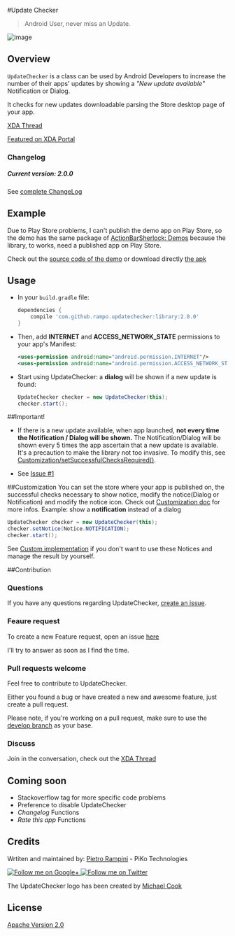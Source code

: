 #Update Checker

> Android User, never miss an Update.

![image](https://raw.github.com/rampo/UpdateChecker/master/arts/flow_dialog_small.png)

## Overview

`UpdateChecker` is a class can be used by Android Developers to increase the number of their apps' updates by showing a *"New update available"* Notification or Dialog. 

It checks for new updates downloadable parsing the Store desktop page of your app.

[XDA Thread](http://forum.xda-developers.com/showthread.php?t=2412385)

[Featured on XDA Portal](http://www.xda-developers.com/android/prod-your-apps-users-to-update-with-updatechecker-library/)

### Changelog
##### Current version: 2.0.0

See [complete ChangeLog](https://github.com/rampo/UpdateChecker/blob/master/CHANGELOG.md)

## Example
Due to Play Store problems, I can't publish the demo app on Play Store, so the demo has the same package of [ActionBarSherlock: Demos](https://github.com/JakeWharton/ActionBarSherlock/tree/master/actionbarsherlock-samples/demos) because the library, to works, need a published app on Play Store.

Check out the [source code of the demo](https://github.com/rampo/UpdateChecker/tree/master/demo) or download directly [the apk](https://github.com/rampo/UpdateChecker/tree/master/apk) 

## Usage

- In your `build.gradle` file:

	```groovy	
	dependencies {
	    compile 'com.github.rampo.updatechecker:library:2.0.0'
	}	
	```

- Then, add **INTERNET** and **ACCESS_NETWORK_STATE** permissions to your app's Manifest: 

    ```xml		
	<uses-permission android:name="android.permission.INTERNET"/>
    <uses-permission android:name="android.permission.ACCESS_NETWORK_STATE"/>
	```
    	
- Start using UpdateChecker: a **dialog** will be shown if a new update is found:

    ```java	
    UpdateChecker checker = new UpdateChecker(this);
    checker.start();
    ```  

##Important!

- If there is a new update available, when app launched, **not every time the Notification / Dialog will be shown.**
The Notification/Dialog will be shown every 5 times the app ascertain that a new update is available.
It's a precaution to make the library not too invasive. To modify this, see [Customization/setSuccessfulChecksRequired()](https://github.com/rampo/UpdateChecker/blob/master/CUSTOMIZATION.md#setsuccessfulchecksrequiredint-checksrequired).

- See [Issue #1](https://github.com/rampo/UpdateChecker/issues/1)

##Customization
You can set the store where your app is published on, the successful checks necessary to show notice, modify the notice(Dialog or Notification) and modify the notice icon.
Check out [Customization doc](https://github.com/rampo/UpdateChecker/blob/master/CUSTOMIZATION.md) for more infos. 
Example: show a **notification** instead of a dialog

```java	
UpdateChecker checker = new UpdateChecker(this);
checker.setNotice(Notice.NOTIFICATION);
checker.start();
```  	
See [Custom implementation](https://github.com/rampo/UpdateChecker/blob/master/CUSTOMIZATION.md#custom-implementation) if you don't want to use these Notices and manage the result by yourself.

##Contribution

### Questions

If you have any questions regarding UpdateChecker, [create an issue](https://github.com/rampo/UpdateChecker/issues/new).

### Feaure request

To create a new Feature request, open an issue [here](https://github.com/rampo/UpdateChecker/issues?labels=optimization%2Crequest&page=1&state=open)

I'll try to answer as soon as I find the time.

### Pull requests welcome

Feel free to contribute to UpdateChecker.

Either you found a bug or have created a new and awesome feature, just create a pull request.

Please note, if you're working on a pull request, make sure to use the [develop branch](https://github.com/rampo/UpdateChecker/tree/develop) as your base.

### Discuss

Join in the conversation, check out the [XDA Thread](http://forum.xda-developers.com/showthread.php?t=2412385)

## Coming soon
 - Stackoverflow tag for more specific code problems
 - Preference to disable UpdateChecker
 - *Changelog* Functions
 - *Rate this app* Functions
 
## Credits

Wrtiten and maintained by: [Pietro Rampini](https://plus.google.com/u/0/+PietroRampini/posts) - PiKo Technologies

<a href="https://plus.google.com/u/0/+PietroRampini/posts">
  <img alt="Follow me on Google+"
       src="https://github.com/gabrielemariotti/cardslib/raw/master/demo/images/g+64.png" />
</a>
<a href="https://twitter.com/rampinipietro">
  <img alt="Follow me on Twitter"
       src="https://github.com/gabrielemariotti/cardslib/raw/master/demo/images/twitter64.png" />
</a>

The UpdateChecker logo has been created by [Michael Cook](https://plus.google.com/+michaelcook/posts)
## License

[Apache Version 2.0](http://www.apache.org/licenses/LICENSE-2.0.html)
